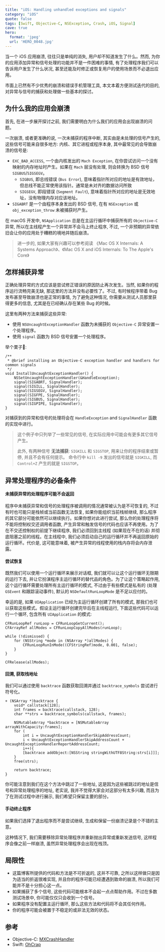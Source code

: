```yaml
---
title: "iOS: Handling unhandled exceptions and signals"
category: "iOS"
quote: false
tags: [Swift, Objective-C, NSException, Crash, iOS, Signal]
cave: true
hero:
  format: 'jpeg'
  url: 'HERO_0048.jpg'
---
```

当一个 iOS 应用崩溃, 往往只是单纯的消失, 用户却不知道发生了什么。然而, 为你的应用添加异常和信号处理的功能并不是一件困难的事情, 有了处理程序我们可以告诉用户发生了什么状况, 甚至还能及时修正或恢复用户的使用场景而不必退出应用。

市面上已然有不少优秀的崩溃和错误手机管理工具, 本文本着方便测试迭代的目的, 对异常与信号的捕获和处理做一些基本的探讨。

## 为什么我的应用会崩溃

首先, 在进一步展开探讨之前, 我们需要明白为什么我们的应用会出现崩溃的问题。

一次崩溃, 或者更准确的说, 一次未捕获的程序中断, 其实由是未处理的信号产生的, 这些信号可能来自很多地方: 内核、其它进程或程序本身, 其中最常见的会导致崩溃的信号是:

* `EXC_BAD_ACCESS`, 一个由内核发出的 `Mach Exception`, 在你尝试访问一个没有映射的内存地址时产生。如果在 `Mach` 层没有处理, 则会转换为 BSD 信号 `SIGBUS`/`SIGSEGV`。
  * `SIGBUS`, 即总线错误 (`Bus Error`), 意味着指针所对应的地址是有效地址，但总线不能正常使用该指针。通常是未对齐的数据访问所致
  * `SIGSEGV`, 即段错误 (`Segment Fault`), 意味着指针所对应的地址是无效地址，没有物理内存对应该地址。
* `SIGABRT` 是一个由程序本身发出的 BSD 信号, 在有 `NSException` 或 `obj_exception_throw` 未被捕获时产生。

在 macOS 开发中, `NSApplication` 总是在主运行循环中捕获所有的 `Objective-C` 异常, 所以在主线程产生一个异常并不会马上终止程序, 不过, 一个非预期的异常依旧会让你的应用处于糟糕的境地并随后崩溃。

> 进一步的, 如果大家有兴趣可以参考阅读 《Mac OS X Internals: A Systems Approach》、《Mac OS X and iOS Internals: To The Apple's Core》

## 怎样捕获异常

正确处理异常的方式应该是尝试修正错误的原因防止再次发生。当然, 如果你的程序运行流畅完美无缺, 那这里的方法并没有必要性了。不过, 有时候程序带着 Bug 发布甚至导致崩溃也是正常的事情, 为了避免这种情况, 你需要从测试人员那里获得更多的信息, 尤其是在已经确认存在某些 Bug 的时候。

这里有两种方法来捕获这些异常:

* 使用 `NSUncaughtExceptionHandler` 函数为未捕获的 `Objective-C` 异常安置一个处理程序。
* 使用 `signal` 函数为 BSD 信号安置一个处理程序。

举个栗子🌰:

```objc
/**
 * @brief installing an Objective-C exception handler and handlers for common signals
 */
void InstallUncaughtExceptionHandler() {
    NSSetUncaughtExceptionHandler(&HandleException);
    signal(SIGABRT, SignalHandler);
    signal(SIGILL, SignalHandler);
    signal(SIGSEGV, SignalHandler);
    signal(SIGFPE, SignalHandler);
    signal(SIGBUS, SignalHandler);
    signal(SIGPIPE, SignalHandler);
}
```

对捕获到的异常和信号的处理将会在 `HandleException` and `SignalHandler` 函数的实现中进行。

> 这个例子中只列举了一些常见的信号, 在实际应用中可能会有更多其它信号产生。
>
> 此外, 有两种信号 **无法捕获**: `SIGKILL` 和 `SIGSTOP`, 用来让你的程序结束或暂停, 并且不会有任何提示。
> 命令行中 `kill -9` 发出的信号就是 `SIGKILL`, 而 `Control+Z` 产生的就是 `SIGSTOP`。


## 异常处理程序的必备条件

#### 未捕获异常的处理程序可能不会返回

程序中未捕获异常和信号的处理程序被调用的情况通常被认为是不可恢复的, 不过有时也可能只是栈帧或当前函数无法恢复, 如果你能组织当前栈帧继续, 那么程序的其它部分可能依然可以继续执行。如果你想对此进行尝试, 那么你的处理程序将不能将控制权交还调用者函数, 产生异常和触发信号的代码也应该不再使用。为了在不交还控制权的前提下继续程序, 我们必须回到主线程 (如果现在不在的话) 并彻底阻塞之前的线程。在主线程中, 我们必须启动自己的运行循环并不再返回原始的运行循环。代价是, 这可能意味着, 被产生异常的线程使用的栈内存将会内存泄露。

#### 尝试恢复

既然我们可以使用一个运行循环来展示对话框, 我们就可以让这个运行循环无限期的运行下去, 并让它扮演程序主运行循环的替代品的角色。为了让这个策略起作用, 这个运行循环需要处理所有主运行循环的模式, 不过由于有些模式是私有的 (处理 `GSEvent` 和跟踪滚动事件), 默认的 `NSDefaultRunLoopMode` 是不足以应付的。

幸运的是, 如果 `UIApplication` 已经为主运行循环创建了所有的模式, 那我们也可以获取这些模式。假设主运行循环创建完毕后在主线程运行, 下面这些代码可以运行一个循环, 包含所有 `UIApplication` 的模式:

```objc
CFRunLoopRef runLoop = CFRunLoopGetCurrent();
CFArrayRef allModes = CFRunLoopCopyAllModes(runLoop);

while (!dismissed) {
    for (NSString *mode in (NSArray *)allModes) {
        CFRunLoopRunInMode((CFStringRef)mode, 0.001, false);
    }
}

CFRelease(allModes);
```

#### 回溯, 获取栈地址

我们可以通过使用 `backtrace` 函数获取回溯并通过 `backtrace_symbols` 尝试进行符号化。

```objc
+ (NSArray *)backtrace {
    void* callstack[128];
    int frames = backtrace(callstack, 128);
    char **strs = backtrace_symbols(callstack, frames);

    NSMutableArray *backtrace = [NSMutableArray arrayWithCapacity:frames];
    for (
        int i = UncaughtExceptionHandlerSkipAddressCount;
        i < UncaughtExceptionHandlerSkipAddressCount + UncaughtExceptionHandlerReportAddressCount;
        i++){
        [backtrace addObject:[NSString stringWithUTF8String:strs[i]]];
    }
    free(strs);

    return backtrace;
}
```

你可能注意到我们在这个方法中跳过了一些地址, 这是因为这些被跳过的地址是信号和异常处理程序的地址, 老实说, 我并不觉得大家会对这部分有太多兴趣, 而且为了在测试过程中进行展示, 我们希望只保留主要的部分。

#### 手动终止程序

如果我们选择了退出程序而不是尝试继续, 生成和保留一份崩溃记录是个不错的主意。

这种情况下, 我们需要移除异常处理程序并重新抛出异常或重新发送信号, 这样程序会像之前一样崩溃, 虽然异常处理程序会出现在栈顶。

## 局限性

* 这篇博客所提供的代码和方法是不可折返的, 这并不可靠, 之所以这样做只是因为适当的折返很难实现, 并且你的程序可能已经遭遇到致命的崩溃, 所以我们可能并不是十分担心这一点。
* 如果捕获了多个信号, 这些代码可能根本不会起一点点帮助作用。不过在多数测试场景中, 你可能仅仅只会收到一个信号。
* 如果程序没有配置主运行循环, 那么这些方法和代码将不会其任何作用。
* 你的程序可能会被置于不稳定的或非法无效的状态。

## 参考

* Objective-C: [MXCrashHandler](https://github.com/Meniny/MXCrashHandler-in-Objective-C)
* Swift: [OhCrap](https://github.com/Meniny/OhCrap)
